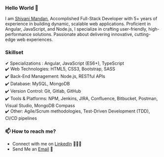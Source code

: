### Hello World 👋

I am <a href="www.linkedin.com/in/shivani-mandan">Shivani Mandan</a>, Accomplished Full-Stack Developer with 5+ years of experience in building dynamic, scalable web applications. Proficient in Angular, JavaScript, and Node.js, I specialize in crafting user-friendly, high-performance solutions. Passionate about delivering innovative, cutting-edge web experiences.

### Skillset

✔ Specializations : Angular, JavaScript (ES6+), TypeScript <br>
✔️ Web Technologies: HTML5, CSS3, Bootstrap, SASS <br>
✔️ Back-End Management: Node.js, RESTful APIs <br>
✔️ Database: MySQL, MongoDB <br>
✔️ Version Control: Git, Gitlab, GitHub <br>
✔️ Tools & Platforms: NPM, Jenkins, JIRA, Confluence, Bitbucket, Postman, Visual Studio, MongoDB Compass <br>
✔️ Other: Agile/Scrum methodologies, Test-Driven Development (TDD), CI/CD pipelines <br>




### 📫 How to reach me?

 - Connect with me on [LinkedIn](www.linkedin.com/in/shivani-mandan) 👨🏻‍💻
 - Send Me an [Email](mailto:shivani.mandan58@gmail.com) 💌
